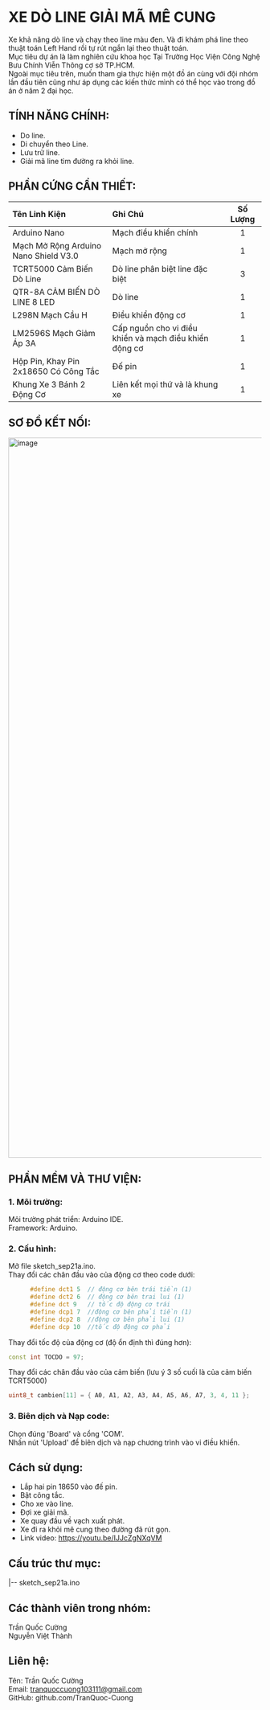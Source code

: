 # XE DÒ LINE GIẢI MÃ MÊ CUNG


Xe khả năng dò line và chạy theo line màu đen. Và đi khám phá line theo thuật toán Left Hand rồi tự rút ngắn lại theo thuật toán.  
Mục tiêu dự án là làm nghiên cứu khoa học Tại Trường Học Viện Công Nghệ Bưu Chính Viễn Thông cơ sở TP.HCM.  
Ngoài mục tiêu trên, muốn tham gia thực hiện một đồ án cùng với đội nhóm lần đầu tiên cũng như áp dụng các kiến thức mình có thể học vào trong đồ án ở năm 2 đại học.  

## TÍNH NĂNG CHÍNH: 
- Do line.
- Di chuyển theo Line.  
- Lưu trữ line.
- Giải mã line tìm đường ra khỏi line.
  
## PHẦN CỨNG CẦN THIẾT:  
| Tên Linh Kiện | Ghi Chú | Số Lượng |
| :--- | :--- | :---: |
| Arduino Nano | Mạch điều khiển chính | 1 |
| Mạch Mở Rộng Arduino Nano Shield V3.0 | Mạch mở rộng | 1 |  
| TCRT5000 Cảm Biến Dò Line | Dò line phân biệt line đặc biệt | 3 |
| QTR-8A CẢM BIẾN DÒ LINE 8 LED | Dò line | 1 |
| L298N Mạch Cầu H | Điều khiển động cơ | 1 |
| LM2596S Mạch Giảm Áp 3A | Cấp nguồn cho vi điều khiển và mạch điều khiển động cơ | 1 | 
| Hộp Pin, Khay Pin 2x18650 Có Công Tắc | Đế pin | 1 |
| Khung Xe 3 Bánh 2 Động Cơ | Liên kết mọi thứ và là khung xe | 1 |

## SƠ ĐỒ KẾT NỐI:

  <img width="1919" height="1433" alt="image" src="https://github.com/user-attachments/assets/ca32a341-0762-4179-b9ee-beff8be3f2e2" />
  
## PHẦN MỀM VÀ THƯ VIỆN:
### 1. Môi trường:  
Môi trường phát triển: Arduino IDE.  
Framework: Arduino.   
  
### 2. Cấu hình:  
Mở file sketch_sep21a.ino.  
Thay đổi các chân đầu vào của động cơ theo code dưới:
``` c++
      #define dct1 5  // động cơ bên trái tiền (1)
      #define dct2 6  // động cơ bên trai lui (1)
      #define dct 9   // tốc độ động cơ trái
      #define dcp1 7  //động cơ bên phải tiền (1)
      #define dcp2 8  //động cơ bên phải lui (1)
      #define dcp 10  //tốc độ động cơ phải
```
Thay đổi tốc độ của động cơ (độ ổn định thì đúng hơn):  
```c++
const int TOCDO = 97;
```
Thay đổi các chân đầu vào của cảm biến (lưu ý 3 số cuối là của cảm biến TCRT5000) 
```c++
uint8_t cambien[11] = { A0, A1, A2, A3, A4, A5, A6, A7, 3, 4, 11 };
```
### 3. Biên dịch và Nạp code:
Chọn đúng 'Board' và cổng 'COM'.  
Nhấn nút 'Upload' để biên dịch và nạp chương trình vào vi điều khiển.  

## Cách sử dụng:  
-  Lắp hai pin 18650 vào đế pin.
-  Bật công tắc.
-  Cho xe vào line.
-  Đợi xe giải mã.
-  Xe quay đầu về vạch xuất phát.
-  Xe đi ra khỏi mê cung theo đường đã rút gọn.
-  Link video: https://youtu.be/IJJcZgNXqVM
  
## Cấu trúc thư mục:
|-- sketch_sep21a.ino

## Các thành viên trong nhóm:
Trần Quốc Cường  
Nguyễn Việt Thành

## Liên hệ:
Tên: Trần Quốc Cường  
Email: tranquoccuong103111@gmail.com  
GitHub: github.com/TranQuoc-Cuong
  



